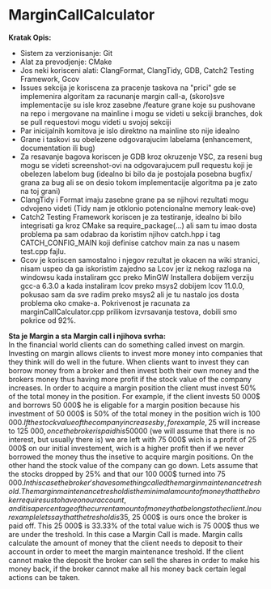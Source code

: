 # MarginCallCalculator

**Kratak Opis:**</br>
- Sistem za verzionisanje: Git </br>
- Alat za prevodjenje: CMake </br>
- Jos neki korisceni alati: ClangFormat, ClangTidy, GDB, Catch2 Testing Framework, Gcov </br>
- Issues sekcija je koriscena za pracenje taskova na "prici" gde se implemenira algoritam za racunanje margin call-a, (skoro)sve implementacije su isle kroz zasebne /feature grane koje su pushovane na repo i mergovane na mainline i mogu se videti u sekciji branches, dok se pull requestovi mogu videti u svojoj sekciji </br>
- Par inicijalnih komitova je islo direktno na mainline sto nije idealno </br>
- Grane i taskovi su obelezene odgovarajucim labelama (enhancement, documentation ili bug) </br>
- Za resavanje bagova koriscen je GDB kroz okruzenje VSC, za reseni bug mogu se videti screenshot-ovi na odgovarajucem pull requestu koji je obelezen labelom bug
(idealno bi bilo da je postojala posebna bugfix/ grana za bug ali se on desio tokom implementacije algoritma pa je zato na toj grani) </br>
- ClangTidy i Format imaju zasebne grane pa se njihovi rezultati mogu odvojeno videti (Tidy nam je otklonio potencionalne memory leak-ove)
- Catch2 Testing Framework koriscen je za testiranje, idealno bi bilo integrisati ga kroz CMake sa require_package(...) ali sam tu imao dosta problema pa sam odabrao da koristim njihov catch.hpp i tag CATCH_CONFIG_MAIN koji definise catchov main za nas u nasem test.cpp fajlu.
- Gcov je koriscen samostalno i njegov rezultat je okacen na wiki stranici, nisam uspeo da ga iskoristim zajedno sa Lcov jer iz nekog razloga na windowsu kada instaliram gcc preko MinGW Installera dobijem verziju gcc-a 6.3.0 a kada instaliram lcov preko msys2 dobijem lcov 11.0.0, pokusao sam da sve radim preko msys2 ali je tu nastalo jos dosta problema oko cmake-a. Pokrivenost je racunata za marginCallCalculator.cpp prilikom izvrsavanja testova, dobili smo pokrice od 92%.





**Sta je Margin a sta Margin call i njihova svrha:** </br>
In the financial world clients can do something called invest on margin. Investing on margin allows clients to invest more money into companies that they think will do well in the future. When clients want to invest they can borrow money from a broker and then invest both their own money and the brokers money thus having more profit if the stock value of the company increases. In order to acquire a margin position the client must invest 50% of the total money in the position. For example, if the client invests 50 000$ and borrows 50 000$ he is eligable for a margin position because his investment of 50 000$ is 50% of the total money in the position wich is 100 000$.
If the stock value of the company increases by, for example, 25% the 100 000$ will increase to 125 000$, once the broker is paid his 50 000$ (we will assume that there is no interest, but usually there is) we are left with 75 000$ wich is a profit of 25 000$ on our initial investement, wich is a higher profit then if we never borrowed the money thus the insetive to acquire margin positions. On the other hand the stock value of the company can go down. Lets assume that the stocks dropped by 25% and that our 100 000$ turned into 75 000$. In this case the broker's have something called the margin maintenance treshold. The margin maintenance treshold is the minimal amount of money that the broker requires us to have on our account, and it is a percentage of the current amount of money that belongs to the client. In our example lets say that the treshold is 35%. In that case out of our 75 000$, 25 000$ is ours once the broker is paid off. This 25 000$ is 33.33% of the total value wich is 75 000$
thus we are under the treshold. In this case a Margin Call is made. Margin calls calculate the amount of money that the client needs to deposit to their account in order to meet the margin maintenance treshold. If the client cannot make the deposit the broker can sell the shares in order to make his money back, if the broker cannot make all his money back certain legal actions can be taken.
